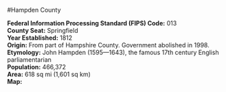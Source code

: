 #Hampden County  

**Federal Information Processing Standard (FIPS) Code:** 013  
**County Seat:** Springfield  
**Year Established:** 1812  
**Origin:** From part of Hampshire County. Government abolished in 1998.  
**Etymology:** John Hampden (1595—1643), the famous 17th century English parliamentarian  
**Population:** 466,372  
**Area:** 618 sq mi (1,601 sq km)  
**Map:**
